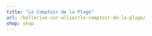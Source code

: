 ```yaml
---
title: "Le Comptoir de la Plage"
url: /bellerive-sur-allier/le-comptoir-de-la-plage/
shop: shop
---
```

